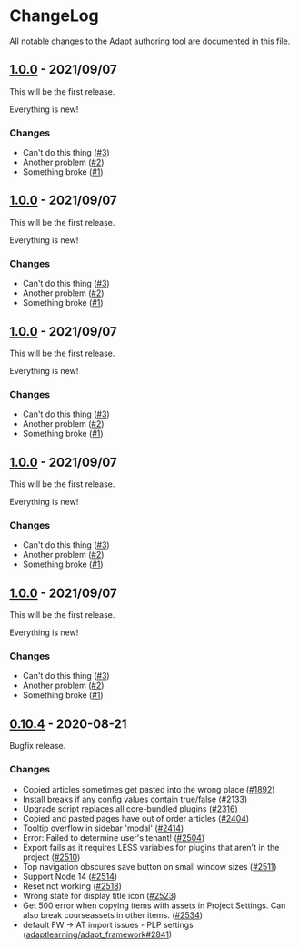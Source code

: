 # ChangeLog

All notable changes to the Adapt authoring tool are documented in this file.

## [1.0.0](https://github.com/taylortom/cli/releases/tag/untagged-f96e3d728cb40b7a395c) - 2021/09/07

This will be the first release.

Everything is new!

### Changes
- Can't do this thing ([#3](https://github.com/taylortom/cli/issues/3))
- Another problem ([#2](https://github.com/taylortom/cli/issues/2))
- Something broke ([#1](https://github.com/taylortom/cli/issues/1))

## [1.0.0](https://github.com/taylortom/cli/releases/tag/untagged-f96e3d728cb40b7a395c) - 2021/09/07

This will be the first release.

Everything is new!

### Changes
- Can't do this thing ([#3](https://github.com/taylortom/cli/issues/3))
- Another problem ([#2](https://github.com/taylortom/cli/issues/2))
- Something broke ([#1](https://github.com/taylortom/cli/issues/1))

## [1.0.0](https://github.com/taylortom/cli/releases/tag/untagged-f96e3d728cb40b7a395c) - 2021/09/07

This will be the first release.

Everything is new!

### Changes
- Can't do this thing ([#3](https://github.com/taylortom/cli/issues/3))
- Another problem ([#2](https://github.com/taylortom/cli/issues/2))
- Something broke ([#1](https://github.com/taylortom/cli/issues/1))

## [1.0.0](https://github.com/taylortom/cli/releases/tag/untagged-f96e3d728cb40b7a395c) - 2021/09/07

This will be the first release.

Everything is new!

### Changes
- Can't do this thing ([#3](https://github.com/taylortom/cli/issues/3))
- Another problem ([#2](https://github.com/taylortom/cli/issues/2))
- Something broke ([#1](https://github.com/taylortom/cli/issues/1))

## [1.0.0](https://github.com/taylortom/cli/releases/tag/untagged-f96e3d728cb40b7a395c) - 2021/09/07

This will be the first release.

Everything is new!

### Changes
- Can't do this thing ([#3](https://github.com/taylortom/cli/issues/3))
- Another problem ([#2](https://github.com/taylortom/cli/issues/2))
- Something broke ([#1](https://github.com/taylortom/cli/issues/1))

## [0.10.4](https://github.com/adaptlearning/adapt_authoring/releases/tag/v0.10.5) - 2020-08-21

Bugfix release.

### Changes
- Copied articles sometimes get pasted into the wrong place ([#1892](https://github.com/adaptlearning/adapt_authoring/issues/1892))
- Install breaks if any config values contain true/false ([#2133](https://github.com/adaptlearning/adapt_authoring/issues/2133))
- Upgrade script replaces all core-bundled plugins ([#2316](https://github.com/adaptlearning/adapt_authoring/issues/2316))
- Copied and pasted pages have out of order articles ([#2404](https://github.com/adaptlearning/adapt_authoring/issues/2404))
- Tooltip overflow in sidebar 'modal' ([#2414](https://github.com/adaptlearning/adapt_authoring/issues/2414))
- Error: Failed to determine user's tenant! ([#2504](https://github.com/adaptlearning/adapt_authoring/issues/2504))
- Export fails as it requires LESS variables for plugins that aren't in the project ([#2510](https://github.com/adaptlearning/adapt_authoring/issues/2510))
- Top navigation obscures save button on small window sizes ([#2511](https://github.com/adaptlearning/adapt_authoring/issues/2511))
- Support Node 14 ([#2514](https://github.com/adaptlearning/adapt_authoring/issues/2514))
- Reset not working ([#2518](https://github.com/adaptlearning/adapt_authoring/issues/2518))
- Wrong state for display title icon ([#2523](https://github.com/adaptlearning/adapt_authoring/issues/2523))
- Get 500 error when copying items with assets in Project Settings. Can also break courseassets in other items. ([#2534](https://github.com/adaptlearning/adapt_authoring/issues/2534))
- default FW -> AT import issues - PLP settings ([adaptlearning/adapt_framework#2841](https://github.com/adaptlearning/adapt_framework/issues/2841))

